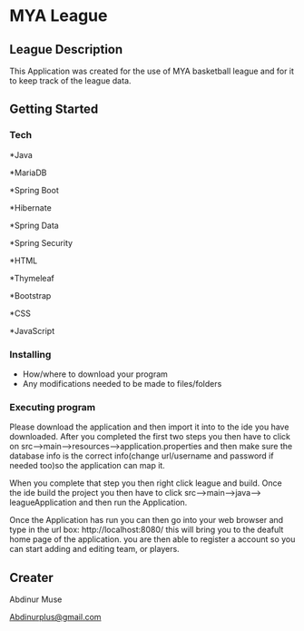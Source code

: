 # MYA League


## League Description

This Application was created for the use of MYA basketball league and for it to keep track of the league data.

## Getting Started

### Tech 
*Java

*MariaDB

*Spring Boot

*Hibernate

*Spring Data

*Spring Security

*HTML

*Thymeleaf

*Bootstrap

*CSS

*JavaScript



### Installing

* How/where to download your program
* Any modifications needed to be made to files/folders

### Executing program
Please download the application and then import it into to the ide you have downloaded. After you completed the first two steps you then have to click on src-->main-->resources-->application.properties and then make sure the database info is the correct info(change url/username and password if needed too)so the application can map it.

When you complete that step you then right click league and build. Once the ide build the project you then have to click src-->main-->java--> leagueApplication and then run the Application. 

Once the Application has run you can then go into your web browser and type in the url box: http://localhost:8080/  this will bring you to the deafult home page of the application. you are then able to register a account so you can start adding and editing team, or players. 


## Creater

Abdinur Muse

Abdinurplus@gmail.com




